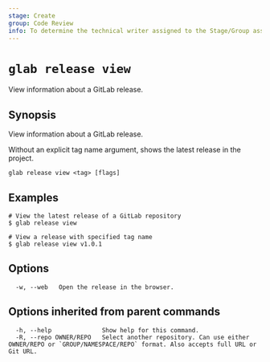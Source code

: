 ```yaml
---
stage: Create
group: Code Review
info: To determine the technical writer assigned to the Stage/Group associated with this page, see https://about.gitlab.com/handbook/product/ux/technical-writing/#assignments
---
```


<!--
This documentation is auto generated by a script.
Please do not edit this file directly. Run `make gen-docs` instead.
-->

# `glab release view`

View information about a GitLab release.

## Synopsis

View information about a GitLab release.

Without an explicit tag name argument, shows the latest release in the project.

```plaintext
glab release view <tag> [flags]
```

## Examples

```console
# View the latest release of a GitLab repository
$ glab release view

# View a release with specified tag name
$ glab release view v1.0.1

```

## Options

```plaintext
  -w, --web   Open the release in the browser.
```

## Options inherited from parent commands

```plaintext
  -h, --help              Show help for this command.
  -R, --repo OWNER/REPO   Select another repository. Can use either OWNER/REPO or `GROUP/NAMESPACE/REPO` format. Also accepts full URL or Git URL.
```
